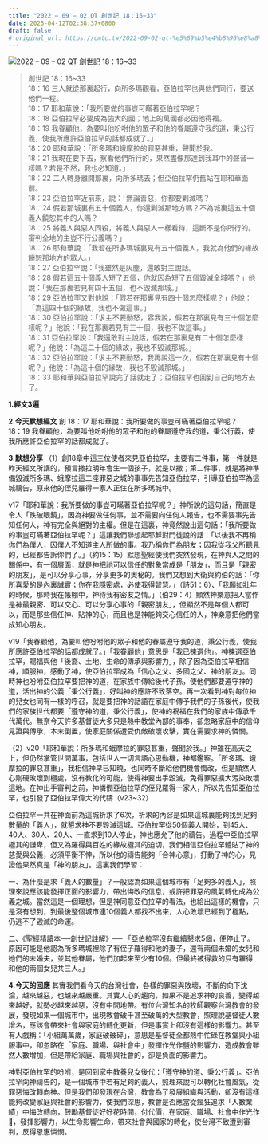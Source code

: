 ```yaml
---
title: "2022 – 09 – 02 QT 創世記 18：16~33"
date: 2025-04-12T02:38:37+0800
draft: false
# original_url: https://cmtc.tw/2022-09-02-qt-%e5%89%b5%e4%b8%96%e8%a8%98-18%ef%bc%9a1633
---
```


![2022 – 09 – 02 QT 創世記 18：16\~33](/images/qt.jpg  "2022 – 09 – 02 QT 創世記 18：16\~33")

> 創世記 18：16\~33  
> 18：16 三人就從那裏起行，向所多瑪觀看，亞伯拉罕也與他們同行，要送他們一程。  
> 18：17 耶和華說：「我所要做的事豈可瞞著亞伯拉罕呢？  
> 18：18 亞伯拉罕必要成為強大的國；地上的萬國都必因他得福。  
> 18：19 我眷顧他，為要叫他吩咐他的眾子和他的眷屬遵守我的道，秉公行義，使我所應許亞伯拉罕的話都成就了。」  
> 18：20 耶和華說：「所多瑪和蛾摩拉的罪惡甚重，聲聞於我。  
> 18：21 我現在要下去，察看他們所行的，果然盡像那達到我耳中的聲音一樣嗎？若是不然，我也必知道。」  
> 18：22 二人轉身離開那裏，向所多瑪去；但亞伯拉罕仍舊站在耶和華面前。  
> 18：23 亞伯拉罕近前來，說：「無論善惡，你都要剿滅嗎？  
> 18：24 假若那城裏有五十個義人，你還剿滅那地方嗎？不為城裏這五十個義人饒恕其中的人嗎？  
> 18：25 將義人與惡人同殺，將義人與惡人一樣看待，這斷不是你所行的。審判全地的主豈不行公義嗎？」  
> 18：26 耶和華說：「我若在所多瑪城裏見有五十個義人，我就為他們的緣故饒恕那地方的眾人。」  
> 18：27 亞伯拉罕說：「我雖然是灰塵，還敢對主說話。  
> 18：28 假若這五十個義人短了五個，你就因為短了五個毀滅全城嗎？」他說：「我在那裏若見有四十五個，也不毀滅那城。」  
> 18：29 亞伯拉罕又對他說：「假若在那裏見有四十個怎麼樣呢？」他說：「為這四十個的緣故，我也不做這事。」  
> 18：30 亞伯拉罕說：「求主不要動怒，容我說，假若在那裏見有三十個怎麼樣呢？」他說：「我在那裏若見有三十個，我也不做這事。」  
> 18：31 亞伯拉罕說：「我還敢對主說話，假若在那裏見有二十個怎麼樣呢？」他說：「為這二十個的緣故，我也不毀滅那城。」  
> 18：32 亞伯拉罕說：「求主不要動怒，我再說這一次，假若在那裏見有十個呢？」他說：「為這十個的緣故，我也不毀滅那城。」  
> 18：33 耶和華與亞伯拉罕說完了話就走了；亞伯拉罕也回到自己的地方去了。

**1.經文3遍**

**2.今天默想經文**
創 18：17 耶和華說：我所要做的事豈可瞞著亞伯拉罕呢？  
18：19 我眷顧他，為要叫他吩咐他的眾子和他的眷屬遵守我的道，秉公行義，使我所應許亞伯拉罕的話都成就了。

**3.默想分享**
（1）創18章中這三位使者來見亞伯拉罕，主要有二件事，第一件就是昨天經文所講的，預言撒拉明年會生一個孩子，就是以撒；第二件事，就是將神準備毀滅所多瑪、蛾摩拉這二座罪惡之城的事事先告知亞伯拉罕，引導亞伯拉罕為這城禱告，原來他的侄兒羅得一家人正住在所多瑪城中。

v17「耶和華說：我所要做的事豈可瞞著亞伯拉罕呢？」神所說的這句話，簡直是令人「跌破眼鏡」，因為神要做任何事，並不需要向任何人報告，也不需要事先告知任何人，神有完全與絕對的主權。但是在這裏，神竟然說出這句話：「我所要做的事豈可瞞著亞伯拉罕呢？」這讓我們聯想起耶穌對門徒說的話：「以後我不再稱你們為僕人，因僕人不知道主人所做的事。我乃稱你們為朋友；因我從我父所聽見的，已經都告訴你們了。」（約15：15）默想聖經使我們突然發現，在神與人之間的關係中，有一個層面，就是神把祂可以信任的對象當成是「朋友」，而且是「親密的朋友」，是可以分享心事，分享更多的奧秘的。我們又想到大衛與約伯的話：「你所喜愛的是內裏誠實；你在我隱密處，必使我得智慧。」（詩51：6）、「我願如壯年的時候，那時我在帳棚中，神待我有密友之情。」（伯29：4）顯然神樂意把人當作是神最親密、可以交心、可以分享心事的「親密朋友」，但顯然不是每個人都可以，而是那些信任神、貼神的心，而且也是神能夠交心信任的人，神樂意把他們當成知心朋友。

v19「我眷顧他，為要叫他吩咐他的眾子和他的眷屬遵守我的道，秉公行義，使我所應許亞伯拉罕的話都成就了。」「我眷顧他」意思是「我已揀選他」。神揀選亞伯拉罕，賜福與他「後裔、土地、生命的傳承與影響力」，除了因為亞伯拉罕相信神，順服神，感動了神，使亞伯拉罕成為「信心之父、多國之父、神的朋友」。同時神也吩咐亞伯拉罕要把神的道，在家族中傳給後代子孫，使他們都要遵守神的道，活出神的公義「秉公行義」，好叫神的應許不致落空。再一次看到神對每位神的兒女也同有一樣的呼召，就是要把神的話語在家庭中傳予我們的子孫後代，使我們的家族世代都要「遵守神的道，秉公行義」，使神的祝福在我們的家族中傳承千代萬代。無奈今天許多基督徒大多只是熱中教堂內部的事奉，卻忽略家庭中的信仰見證與傳承，本末倒置，使家庭關係遭受仇敵破壞攻擊，實在需要求神的憐憫。

（2）v20「耶和華說：所多瑪和蛾摩拉的罪惡甚重，聲聞於我。」神雖在高天之上，但仍然掌管世間萬事，包括世人一切言語心思動機，神都鑑察。「所多瑪、蛾摩拉的罪惡甚重」，我相信神早已知曉，也同時不斷給他們機會悔改，但是顯然人心剛硬敗壞到極處，沒有教化的可能，使得神要出手毀滅，免得罪惡擴大污染敗壞這地。在神出手審判之前，神憐憫亞伯拉罕的侄兒羅得一家人，所以先告知亞伯拉罕，也引發了亞伯拉罕偉大的代禱（v23\~32）

亞伯拉罕一共在神面前為這城祈求了6次，祈求的內容是如果這城裏能夠找到足夠數量的「義人」，就懇求神不要毀滅這城。亞伯拉罕從50個義人開始，到45人、40人、30人、20人、一直求到10人停止，神也應允了他的禱告。過程中亞伯拉罕極其的謙卑，但又為羅得與百姓的緣故極其的迫切，我們相信亞伯拉罕體貼了神的慈愛與公義，必須平衡不悖，所以他的禱告能夠「合神心意」，打動了神的心，見證他果然真是「神的朋友」。這裏我們學習：

一、為什麼是求「義人的數量」？一般認為如果這個城市有「足夠多的義人」，照理來說應該能發揮正面的影響力，帶出悔改的信息，或許把罪惡的風氣轉化成為公義之城。當然這是一個理想，但是神同意亞伯拉罕的看法，也給出這樣的機會，只是沒有想到，到最後整個城市連10個義人都找不出來，人心敗壞已經到了極點，仍逃不了毀滅的命運。

二、《聖經精讀本──創世記註解》── 「亞伯拉罕沒有繼續懇求5個，便停止了。原因可能是他認為所多瑪城裡除了有侄子羅得和他的妻子，還有兩個未婚的女兒和她們的未婚夫，並其他眷屬，他們加起來至少有10個。但最終被得救的只有羅得和他的兩個女兒共三人。」

**4.今天的回應**
其實我們看今天的台灣社會，各樣的罪惡與敗壞，不斷的向下沈淪，越來越惡，也越來越嚴重。其實人心的趨向，如果不是追求神的良善，變得越來越好，就勢必越來越惡，沒有中間地帶。有位台灣知名的牧師觀察台灣教會的發展，發現如果一個城市中，出現教會破千甚至破萬的大型教會，照理說基督徒人數增名，應該會帶來社會與家庭的轉化更新，但是事實上卻沒有這樣的影響力。甚至有人戲稱：「小組萬萬歲，家庭破破碎」，意思是基督徒全都熱中忙碌在教堂與小組服事中，卻忽略在「家庭、職場、與社會中」發揮作光作鹽的影響力，造成教會雖然人數增加，但是帶給家庭、職場與社會的，卻是負面的影響力。

神對亞伯拉罕的吩咐，是回到家中教養兒女後代：「遵守神的道、秉公行義」。亞伯拉罕向神禱告的，是一個城市中若有足夠的義人，照理來說可以轉化社會風氣，從罪惡悔改轉向神。但是我們卻發現在台灣，教會為了發展組織與活動，卻沒有這樣能夠改變家庭與社會的影響力，使我們深思，教會是否應當從瘋狂追求「人數業績」中悔改轉向，鼓勵基督徒好好花時間，付代價，在家庭、職場、社會中作光作𥃡，發揮影響力，以生命影響生命，帶來社會與國家的轉化，使台灣不致遭到審判，反得恩惠憐憫。
